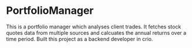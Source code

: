 # PortfolioManager

This is a portfolio manager which analyses client trades. It fetches stock quotes data from multiple sources and calcuates the annual returns over a time period.
Built this project as a backend developer in crio.

